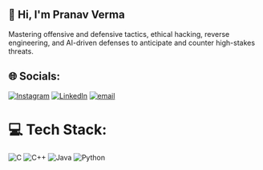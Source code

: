 
 ## 👋  Hi, I'm Pranav Verma

Mastering offensive and defensive tactics, ethical hacking, reverse engineering, and AI-driven defenses to anticipate and counter high-stakes threats.
## 🌐 Socials:
[![Instagram](https://img.shields.io/badge/Instagram-%23E4405F.svg?logo=Instagram&logoColor=white)](https://instagram.com/cds.pranav) [![LinkedIn](https://img.shields.io/badge/LinkedIn-%230077B5.svg?logo=linkedin&logoColor=white)](https://www.linkedin.com/in/pranav-verma-7a6286334) [![email](https://img.shields.io/badge/Email-D14836?logo=gmail&logoColor=white)](mailto:vermapranav727@gmail.com) 

# 💻 Tech Stack:
![C](https://img.shields.io/badge/c-%2300599C.svg?style=flat&logo=c&logoColor=white) ![C++](https://img.shields.io/badge/c++-%2300599C.svg?style=flat&logo=c%2B%2B&logoColor=white) ![Java](https://img.shields.io/badge/java-%23ED8B00.svg?style=flat&logo=openjdk&logoColor=white) ![Python](https://img.shields.io/badge/python-3670A0?style=flat&logo=python&logoColor=ffdd54)
